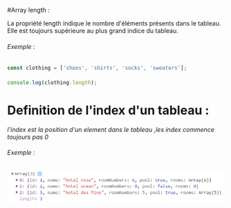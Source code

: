 #Array length :

La propriété length indique le nombre d'éléments présents dans le tableau. Elle est toujours supérieure au plus grand indice du tableau.

###### Exemple :

````js
const clothing = ['shoes', 'shirts', 'socks', 'sweaters'];

console.log(clothing.length);
````

# Definition de l'index d'un tableau :

_l'index est la position d'un element dans le tableau ,les index commence toujours pas 0_

###### Exemple :

![img](array.png)